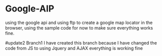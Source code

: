 # Google-AIP
using the google api and using ftp to create a google map locator in the browser, using the sample code for now to make sure everything works fine.

#update2 Branch1
I have created this branch because I have changed the code from JS to using Jquery and AJAX everything is working fine
